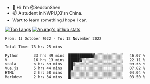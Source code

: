 - 👋 Hi, I’m @SeddonShen
- 📫 A student in NWPU,Xi'an China.
- Want to learn something.I hope I can.

[![Top Langs](https://github-readme-stats.vercel.app/api/top-langs?username=seddonshen&show_icons=true&locale=en&layout=compact&hide=html&langs_count=8)](https://github.com/SeddonShen/)
[![Anurag's github stats](https://github-readme-stats.vercel.app/api?username=SeddonShen&count_private=true&show_icons=true)](https://github.com/anuraghazra/github-readme-stats)
<!--START_SECTION:waka-->

```text
From: 13 October 2022 - To: 12 November 2022

Total Time: 73 hrs 25 mins

Python       33 hrs 49 mins  ███████████▓░░░░░░░░░░░░░   46.07 %
V            16 hrs 13 mins  █████▓░░░░░░░░░░░░░░░░░░░   22.11 %
Scala        6 hrs 59 mins   ██▒░░░░░░░░░░░░░░░░░░░░░░   09.53 %
Vue.js       5 hrs 44 mins   ██░░░░░░░░░░░░░░░░░░░░░░░   07.82 %
HTML         2 hrs 58 mins   █░░░░░░░░░░░░░░░░░░░░░░░░   04.04 %
Markdown     2 hrs 34 mins   █░░░░░░░░░░░░░░░░░░░░░░░░   03.50 %
```

<!--END_SECTION:waka-->


<!---
SeddonShen/SeddonShen is a ✨ special ✨ repository because its `README.md` (this file) appears on your GitHub profile.
You can click the Preview link to take a look at your changes.
--->
